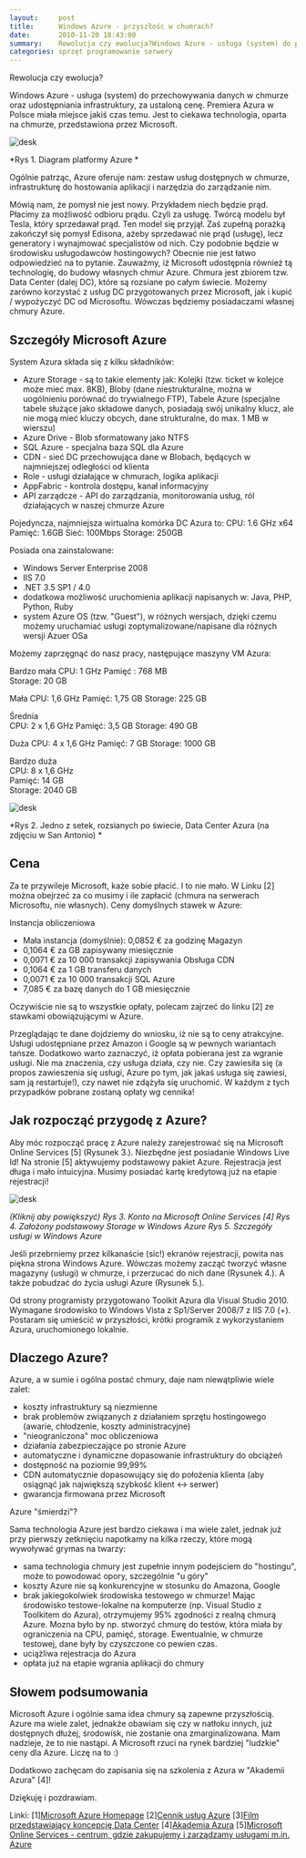 ```yaml
---
layout:     post
title:      Windows Azure - przyszłośc w chumrach?
date:       2010-11-20 18:43:00
summary:    Rewolucja czy ewolucja?Windows Azure - usługa (system) do przechowywania danych w chmurze oraz udostępniania infrastruktury, za ustaloną cenę. Premiera Azura w Polsce miała miejsce jakiś czas temu. Jest to ciekawa technologia, oparta na chmurze, przedstawiona przez Microsoft. Rys 1. Diagram platform...
categories: sprzęt programowanie serwery
---
```




Rewolucja czy ewolucja?

Windows Azure - usługa (system) do przechowywania danych w chmurze oraz udostępniania infrastruktury, za ustaloną cenę. Premiera Azura w Polsce miała miejsce jakiś czas temu. Jest to ciekawa technologia, oparta na chmurze, przedstawiona przez Microsoft.



![desk](https://raw.githubusercontent.com/djfoxer/djfoxer.github.io/master/_img/2010-11-20-_191_/g_-_608x405_-_-_21587x20101120155952_1.jpg)

 
 *Rys 1. Diagram platformy Azure * 

Ogólnie patrząc, Azure oferuje nam: zestaw usług dostępnych w chmurze, infrastrukturę do hostowania aplikacji i narzędzia do zarządzanie nim. 

Mówią nam, że pomysł nie jest nowy. Przykładem niech będzie prąd. Płacimy za możliwość odbioru prądu. Czyli za usługę. Twórcą modelu był Tesla, który sprzedawał prąd. Ten model się przyjął. Zaś zupełną porażką zakończył się pomysł Edisona, ażeby sprzedawać nie prąd (usługę), lecz generatory i wynajmować specjalistów od nich. Czy podobnie będzie w środowisku usługodawców hostingowych? Obecnie nie jest łatwo odpowiedzieć na to pytanie. Zauważmy, iż Microsoft udostępnia również tą technologię, do budowy własnych chmur Azure. Chmura jest zbiorem tzw. Data Center (dalej DC), które są rozsiane po całym świecie. Możemy zarówno korzystać z usług DC przygotowanych przez Microsoft, jak i kupić / wypożyczyć DC od Microsoftu. Wówczas będziemy posiadaczami własnej chmury Azure.
 




## Szczegóły Microsoft Azure




System Azura składa się z kilku składników:
- Azure Storage - są to takie elementy jak: Kolejki (tzw. ticket w kolejce może mieć max. 8KB), Bloby (dane niestrukturalne, można w uogólnieniu porównać do trywialnego  FTP), Tabele Azure (specjalne tabele służące jako składowe danych, posiadają swój unikalny klucz, ale nie mogą mieć kluczy obcych, dane strukturalne, do max. 1 MB w wierszu)
- Azure Drive - Blob sformatowany jako NTFS
- SQL Azure - specjalna baza SQL dla Azure
- CDN - sieć DC przechowująca dane w Blobach, będących w najmniejszej odległości od klienta
- Role - usługi działające w chmurach, logika aplikacji
- AppFabric - kontrola dostępu, kanał informacyjny
- API zarządcze - API do zarządzania, monitorowania usług, ról działających w naszej chmurze Azure

Pojedyncza, najmniejsza wirtualna komórka DC Azura to: 
CPU: 1.6 GHz x64
Pamięć: 1.6GB 
Sieć: 100Mbps
Storage: 250GB

Posiada ona zainstalowane:
- Windows Server Enterprise 2008
- IIS 7.0
- .NET 3.5 SP1 / 4.0
- dodatkowa możliwość uruchomienia aplikacji napisanych w: Java, PHP, Python, Ruby
- system Azure OS (tzw. &quot;Guest&quot;), w różnych wersjach, dzięki czemu możemy uruchamiać usługi zoptymalizowane/napisane dla różnych wersji Azuer OSa

Możemy zaprzęgnąć do nasz pracy, następujące maszyny VM Azura:

Bardzo mała 
CPU: 1 GHz 
Pamięć : 768 MB 	
Storage: 20 GB 
	
Mała 
CPU: 1,6 GHz 
Pamięć: 1,75 GB 
Storage: 225 GB 
	
Średnia 	
CPU: 2 x 1,6 GHz 
Pamięć: 3,5 GB 
Storage: 490 GB
 	
Duża 
CPU: 4 x 1,6 GHz
Pamięć: 7 GB 
Storage: 1000 GB 	

Bardzo duża 	
CPU: 8 x 1,6 GHz 	
Pamięć: 14 GB 	
Storage: 2040 GB 	



![desk](https://raw.githubusercontent.com/djfoxer/djfoxer.github.io/master/_img/2010-11-20-_191_/g_-_608x405_-_-_21587x20101120163825_2.jpg)

 
 *Rys 2. Jedno z setek, rozsianych po świecie, Data Center Azura (na zdjęciu w San Antonio) * 






## Cena




Za te przywileje Microsoft, każe sobie płacić. I to nie mało. W Linku [2] można obejrzeć za co musimy i ile zapłacić (chmura na serwerach Microsoftu, nie własnych).
Ceny domyślnych stawek w Azure:

Instancja obliczeniowa
- Mała instancja (domyślnie): 0,0852 € za godzinę
Magazyn
- 0,1064 € za GB zapisywany miesięcznie
- 0,0071 € za 10 000 transakcji zapisywania
Obsługa CDN
- 0,1064 € za 1 GB transferu danych 
- 0,0071 € za 10 000 transakcji 
SQL Azure
- 7,085 € za bazę danych do 1 GB miesięcznie


Oczywiście nie są to wszystkie opłaty, polecam zajrzeć do linku [2] ze stawkami obowiązującymi w Azure. 

Przeglądając te dane dojdziemy do wniosku, iż nie są to ceny atrakcyjne. Usługi udostępniane przez Amazon i Google są w pewnych wariantach tańsze. Dodatkowo warto zaznaczyć, iż opłata pobierana jest za wgranie usługi. Nie ma znaczenia, czy usługa działa, czy nie. Czy zawiesiła się (a propos zawieszenia się usługi, Azure po tym, jak jakaś usługa się zawiesi, sam ją restartuje!), czy nawet nie zdążyła się uruchomić. W każdym z tych przypadków pobrane zostaną opłaty wg cennika!




## Jak rozpocząć przygodę z Azure?



Aby móc rozpocząć pracę z Azure należy zarejestrować się na Microsoft Online Services [5] (Rysunek 3.). Niezbędne jest posiadanie Windows Live Id! Na stronie [5] aktywujemy podstawowy pakiet Azure. Rejestracja jest długa i mało intuicyjna. Musimy posiadać kartę kredytową już na etapie rejestracji! 




![desk](https://raw.githubusercontent.com/djfoxer/djfoxer.github.io/master/_img/2010-11-20-_191_/g_-_608x405_-_-_21587x20101120175757_3.png)

 
 *(Kliknij aby powiększyć)
Rys 3. Konto na Microsoft Online Services [4] 
Rys 4. Założony podstawowy Storage w Windows Azure
Rys 5. Szczegóły usługi w Windows Azure* 

Jeśli przebrniemy przez kilkanaście (sic!) ekranów rejestracji, powita nas piękna strona Windows Azure.  Wówczas możemy zacząć tworzyć własne magazyny (usługi) w chmurze, i przerzucać do nich dane (Rysunek 4.). A także pobudzać do życia usługi Azure (Rysunek 5.).

Od strony programisty przygotowano Toolkit Azura dla Visual Studio 2010. Wymagane środowisko to Windows Vista z Sp1/Server 2008/7 z IIS 7.0 (+). Postaram się umieścić w przyszłości, krótki programik z wykorzystaniem Azura, uruchomionego lokalnie. 




## Dlaczego Azure?



Azure, a w sumie i ogólna postać chmury, daje nam niewątpliwie wiele zalet:
- koszty infrastruktury są niezmienne
- brak problemów związanych z działaniem sprzętu hostingowego (awarie, chłodzenie, koszty administracyjne)
- &quot;nieograniczona&quot; moc obliczeniowa
- działania zabezpieczające po stronie Azure
- automatyczne i dynamiczne dopasowanie infrastruktury do obciążeń
- dostępność na poziomie 99,99%
- CDN automatycznie dopasowujący się do położenia klienta (aby osiągnąć jak największą szybkość klient &lt;-&gt; serwer)
- gwarancja firmowana przez Microsoft

Azure &quot;śmierdzi&quot;?


Sama technologia Azure jest bardzo ciekawa i ma wiele zalet, jednak już przy pierwszy zetknięciu napotkamy na kilka rzeczy, które mogą wywoływać grymas na twarzy:
- sama technologia chmury jest zupełnie innym podejściem do &quot;hostingu&quot;, może to powodować opory, szczególnie &quot;u góry&quot;
- koszty Azure nie są konkurencyjne w stosunku do Amazona, Google
- brak jakiegokolwiek środowiska testowego w chmurze! Mając środowisko testowe-lokalne na komputerze (np. Visual Studio z Toolkitem do Azura), otrzymujemy 95% zgodności z realną chmurą Azure. Mozna było by np. stworzyć chmurę do testów, która miała by ograniczenia na CPU, pamięć, storage. Ewentualnie, w chmurze testowej, dane były by czyszczone co pewien czas. 
- uciążliwa rejestracja do Azura
- opłata już na etapie wgrania aplikacji do chmury






## Słowem podsumowania




Microsoft Azure i ogólnie sama idea chmury są zapewne przyszłością. Azure ma wiele zalet, jednakże obawiam się czy w natłoku innych, już dostępnych dłużej, środowisk, nie zostanie ona zmarginalizowana. Mam nadzieje, że to nie nastąpi. A Microsoft rzuci na rynek bardziej &quot;ludzkie&quot; ceny dla Azure. Liczę na to :) 


Dodatkowo zachęcam do zapisania się na szkolenia z Azura w &quot;Akademii Azura&quot; [4]!

Dziękuję i pozdrawiam.  

Linki:
[1][Microsoft Azure Homepage](http://www.microsoft.com/windowsazure/)
[2][Cennik usług Azure](http://www.microsoft.com/windowsazure/offers/popup/popup.aspx?lang=pl&amp;locale=pl-PL&amp;offer=MS-AZR-0003P) 
[3][Film przedstawiający koncepcję Data Center](http://www.youtube.com/watch?v=PPnoKb9fTkA)
[4][Akademia Azura](http://www.microsoft.com/poland/aa/default.aspx)
[5][Microsoft Online Services - centrum, gdzie zakupujemy i zarządzamy usługami m.in. Azure](https://mocp.microsoftonline.com/site/default.aspx?uiculture=pl)
